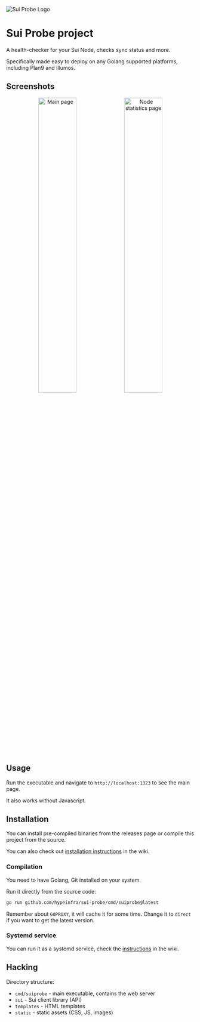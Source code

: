 ![Sui Probe Logo](https://user-images.githubusercontent.com/44648612/219971097-7983f048-7fb9-4200-a0ea-948be481b6b2.png)

# Sui Probe project

A health-checker for your Sui Node, checks sync status and more.

Specifically made easy to deploy on any Golang supported platforms, including Plan9 and Illumos.

## Screenshots

<p align="center">
  <picture>
    <source media="(prefers-color-scheme: dark)" srcset="https://user-images.githubusercontent.com/44648612/223164504-3140b2c8-75ff-4ba0-95c1-e0a727ca243e.png">
    <img alt="Main page" src="https://user-images.githubusercontent.com/44648612/223162002-52e8f16e-dace-4049-8718-bece9048b03f.png" width="45%">
   </picture>
  <picture>
    <source media="(prefers-color-scheme: dark)" srcset="https://user-images.githubusercontent.com/44648612/223164391-53a7a111-5502-464c-9eaf-742d42e213c6.png">
    <img alt="Node statistics page" src="https://user-images.githubusercontent.com/44648612/223162006-a67d3647-ba94-4a68-a992-8320e71c650f.png" width="45%">
  </picture>
</p>

## Usage

Run the executable and navigate to `http://localhost:1323` to see the main page.

It also works without Javascript.

## Installation

You can install pre-compiled binaries from the releases page or compile this project from the source.

You can also check out [installation instructions] in the wiki.

### Compilation

You need to have Golang, Git installed on your system.

Run it directly from the source code:

```bash
go run github.com/hypeinfra/sui-probe/cmd/suiprobe@latest
```

Remember about `GOPROXY`, it will cache it for some time.
Change it to `direct` if you want to get the latest version.

### Systemd service

You can run it as a systemd service, check the [instructions] in the wiki.

## Hacking

Directory structure:

- `cmd/suiprobe` - main executable, contains the web server
- `sui` - Sui client library (API)
- `templates` - HTML templates
- `static` - static assets (CSS, JS, images)

[installation instructions]: https://github.com/hypeinfra/sui-probe/wiki/Installation
[instructions]: https://github.com/hypeinfra/sui-probe/wiki/Systemd
